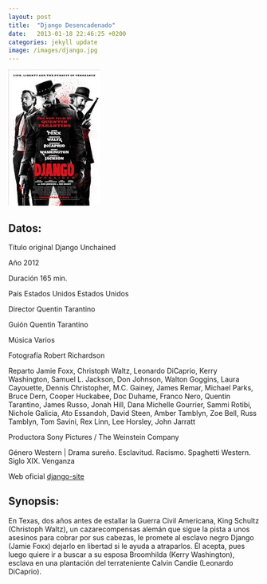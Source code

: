 ```yaml
---
layout: post
title:  "Django Desencadenado"
date:   2013-01-18 22:46:25 +0200
categories: jekyll update
image: /images/django.jpg
---
```


![Portada](/images/django.jpg)

## Datos:
Título original Django Unchained 

Año 2012

Duración 165 min.

País Estados Unidos Estados Unidos

Director Quentin Tarantino 

Guión Quentin Tarantino

Música Varios

Fotografía Robert Richardson

Reparto Jamie Foxx, Christoph Waltz, Leonardo DiCaprio, Kerry Washington, 
Samuel L. Jackson, Don Johnson, Walton Goggins, Laura Cayouette, 
Dennis Christopher, M.C. Gainey, James Remar, Michael Parks, Bruce Dern, 
Cooper Huckabee, Doc Duhame, Franco Nero, Quentin Tarantino, James Russo, 
Jonah Hill, Dana Michelle Gourrier, Sammi Rotibi, Nichole Galicia, 
Ato Essandoh, David Steen, Amber Tamblyn, Zoe Bell, Russ Tamblyn, 
Tom Savini, Rex Linn, Lee Horsley, John Jarratt 

Productora Sony Pictures / The Weinstein Company

Género Western | Drama sureño. Esclavitud. Racismo. Spaghetti Western. 
Siglo XIX. Venganza 

Web oficial [django-site]

## Synopsis:
En Texas, dos años antes de estallar la Guerra Civil Americana, 
King Schultz (Christoph Waltz), un cazarecompensas alemán que sigue la 
pista a unos asesinos para cobrar por sus cabezas, le promete al esclavo 
negro Django (Jamie Foxx) dejarlo en libertad si le ayuda a atraparlos. 
Él acepta, pues luego quiere ir a buscar a su esposa Broomhilda 
(Kerry Washington), esclava en una plantación del terrateniente Calvin 
Candie (Leonardo DiCaprio).


[django-site]: http://unchainedmovie.com/
